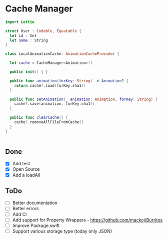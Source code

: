 # Cache Manager

```swift
import Lottie

struct User : Codable, Equatable {
  let id : Int
  let name : String
}

class LocalAnimationCache: AnimationCacheProvider {

  let cache = CacheManager<Animation>()

  public init() { }

  public func animation(forKey: String) -> Animation? {
    return cache?.load(forKey.sha1!)
  }

  public func setAnimation(_ animation: Animation, forKey: String) {
    cache?.save(animation, forKey.sha1!)
  }

  public func clearCache() {
    cache?.removeAllFileFromCache()
  }
}
  
```

## Done

- [x] Add test
- [x] Open Source
- [x] Add a loadAll

## ToDo

- [ ] Better documentation
- [ ] Better errors
- [ ] Add CI
- [ ] Add support for Property Wrappers - https://github.com/mackoj/Burritos
- [ ] Improve Package.swift
- [ ] Support various storage type (today only JSON)
